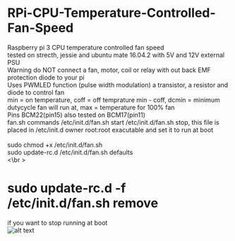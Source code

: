 # RPi-CPU-Temperature-Controlled-Fan-Speed
Raspberry pi 3 CPU temperature controlled fan speed</br >
tested on strecth, jessie and ubuntu mate 16.04.2 with 5V and 12V external PSU</br >
Warning do NOT connect a fan, motor, coil or relay with out back EMF protection diode to your pi</br >
Uses PWMLED function (pulse width modulation) a transistor, a resistor and diode to control fan</br >
min = on temperature, coff = off temprature min - coff, dcmin = minimum dutycycle fan will run at, max = temperature for 100% fan  </br > 
Pins BCM22(pin15) also tested on BCM17(pin11)</br >
fan.sh commands /etc/init.d/fan.sh start /etc/init.d/fan.sh stop, this file is placed in /etc/init.d owner root:root exacutable and set it to run at boot</br >
</br >
sudo chmod +x /etc/init.d/fan.sh</br >
sudo update-rc.d /etc/init.d/fan.sh defaults</br >
<\br >
# sudo update-rc.d -f /etc/init.d/fan.sh remove 
if you want to stop running at boot</br >
![alt text](https://github.com/RobKey/RPi-CPU-Temperature-Controlled-Fan-Speed/blob/master/fancct.png)
